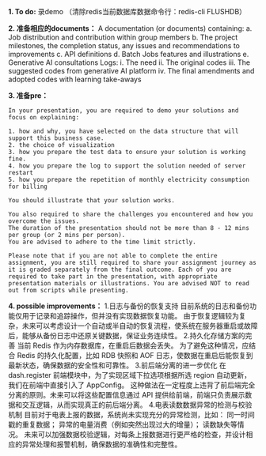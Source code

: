 **1. To do:**
    录demo
    （清除redis当前数据库数据命令行：redis-cli FLUSHDB）

**2. 准备相应的documents：**
A documentation (or documents) containing:
a. Job distribution and contribution within group members
b. The project milestones, the completion status, any issues and recommendations to improvements
c. API definitions
d. Batch Jobs features and illustrations
e. Generative AI consultations Logs:
    i. The need
    ii. The original codes
    iii. The suggested codes from generative AI platform
    iv. The final amendments and adopted codes with learning take-aways

**3. 准备pre：**

    In your presentation, you are required to demo your solutions and focus on explaining:

    1. how and why, you have selected on the data structure that will support this business case.  
    2. the choice of visualization  
    3. how you prepare the test data to ensure your solution is working fine.  
    4. how you prepare the log to support the solution needed of server restart  
    5. how you prepare the repetition of monthly electricity consumption for billing  

    You should illustrate that your solution works.

    You also required to share the challenges you encountered and how you overcome the issues.  
    The duration of the presentation should not be more than 8 - 12 mins per group (or 2 mins per person).  
    You are advised to adhere to the time limit strictly.

    Please note that if you are not able to complete the entire assignment, you are still required to share your assignment journey as it is graded separately from the final outcome. Each of you are required to take part in the presentation, with appropriate presentation materials or illustrations. You are advised NOT to read out from scripts while presenting.

**4. possible improvements：**
    1.日志与备份的恢复支持
        目前系统的日志和备份功能仅用于记录和追踪操作，但并没有实现数据恢复功能。
        由于恢复逻辑较为复杂，未来可以考虑设计一个自动或半自动的恢复流程，使系统在服务器重启或故障后，能够从备份日志中还原关键数据，保证业务连续性。
    2.持久化存储方案的完善
        当前 Redis 作为内存数据库，在重启后数据会丢失。
        为了避免这种情况，应结合 Redis 的持久化配置，比如 RDB 快照和 AOF 日志，使数据在重启后能恢复到最新状态，确保数据的安全性和可靠性。
    3.前后端分离的进一步优化
        在 dash.register 前端模块中，为了实现区域下拉选项根据所选 region 自动更新，我们在前端中直接引入了 AppConfig。
        这种做法在一定程度上违背了前后端完全分离的原则。未来可以将这些配置信息通过 API 提供给前端，前端只负责展示数据和交互逻辑，从而实现真正的前后端分离。
    4.电表读数数据异常的检测与校验机制
        目前对于电表上报的数据，系统尚未实现充分的异常检测，比如：
            同一时间戳的重复数据；
            异常的电量消费（例如突然出现过大的增量）；
            读数缺失等情况。
        未来可以加强数据校验逻辑，对每条上报数据进行更严格的检查，并设计相应的异常处理和报警机制，确保数据的准确性和完整性。
    